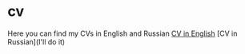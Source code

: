 # cv
Here you can find my CVs in English and Russian
[CV in English](https://github.com/user-attachments/files/18893477/Kudzelka_Junior.QA.Engineer.docx.pdf)
[CV in Russian](I'll do it)
